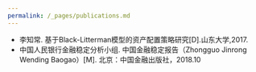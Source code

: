 ```yaml
---
permalink: /_pages/publications.md
---
```

- 李知常. 基于Black-Litterman模型的资产配置策略研究[D].山东大学,2017.
- 中国人民银行金融稳定分析小组. 中国金融稳定报告（Zhongguo Jinrong Wending Baogao）[M]. 北京：中国金融出版社，2018.10
